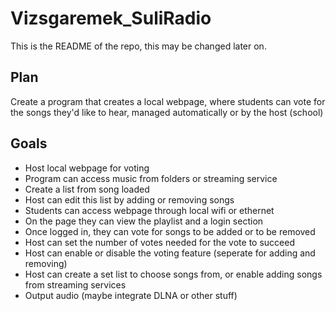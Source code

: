 # Vizsgaremek_SuliRadio
This is the README of the repo, this may be changed later on.  
## Plan
Create a program that creates a local webpage, where students can vote for the songs they'd like to hear, managed automatically or by the host (school)
## Goals
- Host local webpage for voting  
- Program can access music from folders or streaming service  
- Create a list from song loaded  
- Host can edit this list by adding or removing songs  
- Students can access webpage through local wifi or ethernet  
- On the page they can view the playlist and a login section  
- Once logged in, they can vote for songs to be added or to be removed  
- Host can set the number of votes needed for the vote to succeed  
- Host can enable or disable the voting feature (seperate for adding and removing)  
- Host can create a set list to choose songs from, or enable adding songs from streaming services  
- Output audio (maybe integrate DLNA or other stuff)
